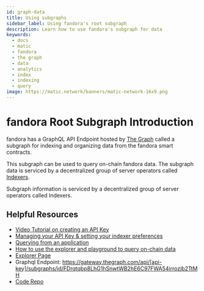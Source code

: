 ```yaml
---
id: graph-data
title: Using subgraphs
sidebar_label: Using fandora's root subgraph
description: Learn how to use fandora's subgraph for data
keywords:
  - docs
  - matic
  - fandora
  - the graph
  - data
  - analytics
  - index
  - indexing
  - query
image: https://matic.network/banners/matic-network-16x9.png
---
```


# fandora Root Subgraph Introduction

fandora has a GraphQL API Endpoint hosted by [The Graph](https://thegraph.com/docs/about/introduction#what-the-graph-is) called a subgraph for indexing and organizing data from the fandora smart contracts.

This subgraph can be used to query on-chain fandora data. The subgraph data is serviced by a decentralized group of server operators called [Indexers](https://thegraph.com/docs/en/network/indexing/).

Subgraph information is serviced by a decentralized group of server operators called Indexers.

## Helpful Resources

- [Video Tutorial on creating an API Key](https://www.youtube.com/watch?v=UrfIpm-Vlgs)
- [Managing your API Key & setting your indexer preferences](https://thegraph.com/docs/en/studio/managing-api-keys/)
- [Querying from an application](https://thegraph.com/docs/en/developer/querying-from-your-app/)
- [How to use the explorer and playground to query on-chain data](https://medium.com/@chidubem_/how-to-query-on-chain-data-with-the-graph-f8507488215)
- [Explorer Page](https://thegraph.com/explorer/subgraph?id=FDrqtqbp8LhG1hSnwtWB2hE6C97FWA54irrozjb2TtMH&view=Overview)
- Graphql Endpoint: https://gateway.thegraph.com/api/[api-key]/subgraphs/id/FDrqtqbp8LhG1hSnwtWB2hE6C97FWA54irrozjb2TtMH
- [Code Repo](https://github.com/maticnetwork/subgraphs)
